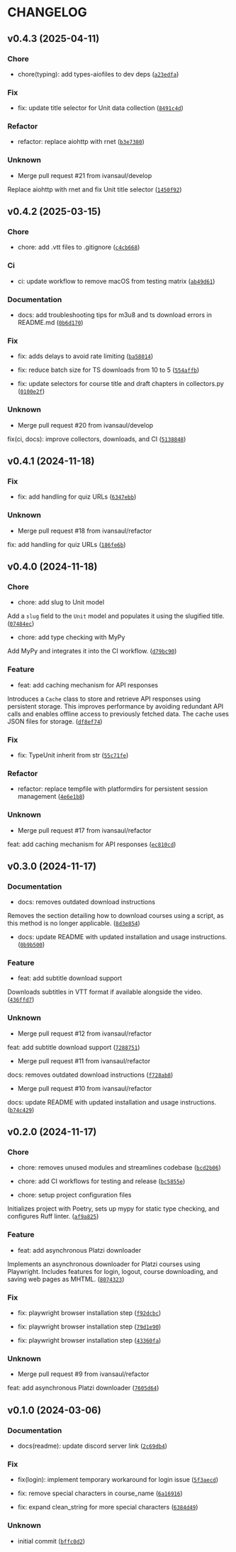 # CHANGELOG

## v0.4.3 (2025-04-11)

### Chore

* chore(typing): add types-aiofiles to dev deps ([`a23edfa`](https://github.com/ivansaul/platzi-downloader/commit/a23edfaf9798481cc059a5af9a1f17e8f9df7bf0))

### Fix

* fix: update title selector for Unit data collection ([`8491c4d`](https://github.com/ivansaul/platzi-downloader/commit/8491c4dfb0e7db7782abc222d32e92b0d78971a1))

### Refactor

* refactor: replace aiohttp with rnet ([`b3e7380`](https://github.com/ivansaul/platzi-downloader/commit/b3e7380acdcf213384dffcd0e932b97a2f248805))

### Unknown

* Merge pull request #21 from ivansaul/develop

Replace aiohttp with rnet and fix Unit title selector ([`1450f92`](https://github.com/ivansaul/platzi-downloader/commit/1450f92e282e0cd7449adca601e4282771263170))

## v0.4.2 (2025-03-15)

### Chore

* chore: add .vtt files to .gitignore ([`c4cb668`](https://github.com/ivansaul/platzi-downloader/commit/c4cb668063b129dc9641910c0c4c3152abef2aea))

### Ci

* ci: update workflow to remove macOS from testing matrix ([`ab49d61`](https://github.com/ivansaul/platzi-downloader/commit/ab49d61987ab91fc54f5069831b9c76d1692dbf4))

### Documentation

* docs: add troubleshooting tips for m3u8 and ts download errors in README.md ([`0b6d170`](https://github.com/ivansaul/platzi-downloader/commit/0b6d1703ca42f5610968d3d03c95a4337c0c6c84))

### Fix

* fix: adds delays to avoid rate limiting ([`ba58014`](https://github.com/ivansaul/platzi-downloader/commit/ba58014e4c13e3301605ab1f8bb154a05f858be7))

* fix: reduce batch size for TS downloads from 10 to 5 ([`554affb`](https://github.com/ivansaul/platzi-downloader/commit/554affbb0dd189b89a67be1dc5a9caf725e69bab))

* fix: update selectors for course title and draft chapters in collectors.py ([`0100e2f`](https://github.com/ivansaul/platzi-downloader/commit/0100e2fb49304fe0ef1a2b77146897f5b36c89e2))

### Unknown

* Merge pull request #20 from ivansaul/develop

fix(ci, docs): improve collectors, downloads, and CI ([`5138848`](https://github.com/ivansaul/platzi-downloader/commit/51388483f210ad07900bef942afcff8708f5513c))

## v0.4.1 (2024-11-18)

### Fix

* fix: add handling for quiz URLs ([`6347ebb`](https://github.com/ivansaul/platzi-downloader/commit/6347ebb586269ebaaa2901cafd4d4212f77d5ff8))

### Unknown

* Merge pull request #18 from ivansaul/refactor

fix: add handling for quiz URLs ([`186fe6b`](https://github.com/ivansaul/platzi-downloader/commit/186fe6b5e860b155c1f508bae56a494fd1f1181b))

## v0.4.0 (2024-11-18)

### Chore

* chore: add slug to Unit model

Add a `slug` field to the `Unit` model and populates it using the slugified title. ([`07484ec`](https://github.com/ivansaul/platzi-downloader/commit/07484ecd20c27682b70c0a02bd2c874f42b49fa6))

* chore: add type checking with MyPy

Add MyPy and integrates it into the CI workflow. ([`d79bc90`](https://github.com/ivansaul/platzi-downloader/commit/d79bc90dd6871e1614c0cb646fdb2b6d867b76fb))

### Feature

* feat: add caching mechanism for API responses

Introduces a `Cache` class to store and retrieve API responses using persistent storage. This improves performance by avoiding redundant API calls and enables offline access to previously fetched data.  The cache uses JSON files for storage. ([`df8ef74`](https://github.com/ivansaul/platzi-downloader/commit/df8ef746f5f96879f9768cb94b79d56dc12809a3))

### Fix

* fix: TypeUnit inherit from str ([`55c71fe`](https://github.com/ivansaul/platzi-downloader/commit/55c71fee533c49b3ce04c61a0a51edceedea1d4b))

### Refactor

* refactor: replace tempfile with platformdirs for persistent session management ([`4e6e1b8`](https://github.com/ivansaul/platzi-downloader/commit/4e6e1b892755d0352072f68f450128a4fcb77348))

### Unknown

* Merge pull request #17 from ivansaul/refactor

feat: add caching mechanism for API responses ([`ec810cd`](https://github.com/ivansaul/platzi-downloader/commit/ec810cd9ef50888e1da9deb198a5471eea6e9433))

## v0.3.0 (2024-11-17)

### Documentation

* docs: removes outdated download instructions

Removes the section detailing how to download courses using a script, as this method is no longer applicable. ([`8d3e854`](https://github.com/ivansaul/platzi-downloader/commit/8d3e854a5db8a41f131177bb8d7865e81ad33dc3))

* docs: update README with updated installation and usage instructions. ([`0b9b500`](https://github.com/ivansaul/platzi-downloader/commit/0b9b500b7fa399c7ff7731e6b3ec0f6965d8523d))

### Feature

* feat: add subtitle download support

Downloads subtitles in VTT format if available alongside the video. ([`436ffd7`](https://github.com/ivansaul/platzi-downloader/commit/436ffd7f20f3eac409108875e0cea45482feceb8))

### Unknown

* Merge pull request #12 from ivansaul/refactor

feat: add subtitle download support ([`7288751`](https://github.com/ivansaul/platzi-downloader/commit/728875124fe8a45d0d5fe939bdc24fea18143f3a))

* Merge pull request #11 from ivansaul/refactor

docs: removes outdated download instructions ([`f728ab8`](https://github.com/ivansaul/platzi-downloader/commit/f728ab8117d36e11a0e922c880b202a180aefd4a))

* Merge pull request #10 from ivansaul/refactor

docs: update README with updated installation and usage instructions. ([`b74c429`](https://github.com/ivansaul/platzi-downloader/commit/b74c42966f9d88479833045c50194290f47e57ef))

## v0.2.0 (2024-11-17)

### Chore

* chore: removes unused modules and streamlines codebase ([`bcd2b06`](https://github.com/ivansaul/platzi-downloader/commit/bcd2b06d98901b9c70563f2d6c9071b794948025))

* chore: add CI workflows for testing and release ([`bc5855e`](https://github.com/ivansaul/platzi-downloader/commit/bc5855e39ecf9bf6ec5c621356432fe82053407f))

* chore: setup project configuration files

Initializes project with Poetry, sets up mypy for static type checking, and configures Ruff linter. ([`af9a825`](https://github.com/ivansaul/platzi-downloader/commit/af9a825cc234820f415775c663218d7f0e24a98a))

### Feature

* feat: add asynchronous Platzi downloader

Implements an asynchronous downloader for Platzi courses using Playwright. Includes features for login, logout, course downloading, and saving web pages as MHTML. ([`8074323`](https://github.com/ivansaul/platzi-downloader/commit/8074323d79d10eb32f6561f8459f46aafa19b0e8))

### Fix

* fix: playwright browser installation step ([`f92dcbc`](https://github.com/ivansaul/platzi-downloader/commit/f92dcbc202ab2be73563e9385e765488a08bccff))

* fix: playwright browser installation step ([`79d1e90`](https://github.com/ivansaul/platzi-downloader/commit/79d1e908bc6addaf80b8f9385dde034e532ddd4a))

* fix: playwright browser installation step ([`43360fa`](https://github.com/ivansaul/platzi-downloader/commit/43360fad1048720dca2d1f7bbcb330a9ce0e0b85))

### Unknown

* Merge pull request #9 from ivansaul/refactor

feat: add asynchronous Platzi downloader ([`7605d64`](https://github.com/ivansaul/platzi-downloader/commit/7605d64bb5151e2a4c9c5708465c4df1fd85e568))

## v0.1.0 (2024-03-06)

### Documentation

* docs(readme): update discord server link ([`2c69db4`](https://github.com/ivansaul/platzi-downloader/commit/2c69db41e0e87458faedf9a4ac899d4370a74629))

### Fix

* fix(login): implement temporary workaround for login issue ([`5f3aecd`](https://github.com/ivansaul/platzi-downloader/commit/5f3aecd30f898ce867798fa811b09bef34b89331))

* fix: remove special characters in course_name ([`6a16916`](https://github.com/ivansaul/platzi-downloader/commit/6a16916c512da4aefaab3e6c9425b4e4f7aebaf2))

* fix: expand clean_string for more special characters ([`6384d49`](https://github.com/ivansaul/platzi-downloader/commit/6384d4957870d0e2df446200a8981e49836a0169))

### Unknown

* initial commit ([`bffc0d2`](https://github.com/ivansaul/platzi-downloader/commit/bffc0d2708d5b409fabf507db7ab34c3c0fb314a))
